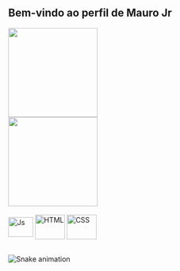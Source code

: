 ## Bem-vindo ao perfil de Mauro Jr

<div>
  <img height="180em" src="https://github-readme-stats.vercel.app/api?username=maurotnnjr&show_icons=true&theme=onedark&include_all_commits=true&count_private=true"/><br>                                                           
  <img height="180em" src="https://github-readme-stats.vercel.app/api/top-langs/?username=maurotnnjr&layout=compact&langs_count=6&theme=onedark"/>
</div>

<div style="display: inline_block"><br>
  <img align="center" alt="Js" height="40" width="50" src="https://cdn.jsdelivr.net/gh/devicons/devicon/icons/javascript/javascript-original.svg">
  <img align="center" alt="HTML" height="50" width="60" src="https://cdn.jsdelivr.net/gh/devicons/devicon/icons/html5/html5-plain-wordmark.svg">
  <img align="center" alt="CSS" height="50" width="60" src="https://cdn.jsdelivr.net/gh/devicons/devicon/icons/css3/css3-plain-wordmark.svg">
</div>

<br>

![Snake animation](https://github.com/maurotnnjr/maurotnnjr/blob/output/github-contribution-grid-snake.svg)
</div>


